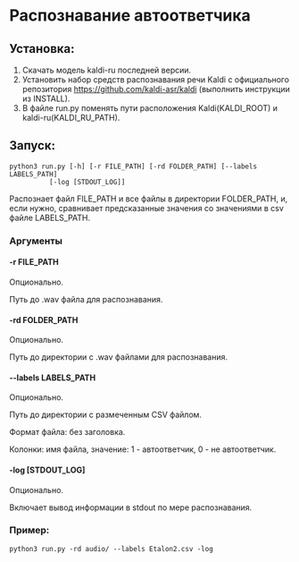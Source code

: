 # Распознавание автоответчика

## Установка:
1. Скачать модель kaldi-ru последней версии.
2. Установить набор средств распознавания речи Kaldi с официального репозитория https://github.com/kaldi-asr/kaldi (выполнить инструкции из INSTALL).
3. В файле run.py поменять пути расположения Kaldi(KALDI_ROOT) и kaldi-ru(KALDI_RU_PATH).

## Запуск: 

    python3 run.py [-h] [-r FILE_PATH] [-rd FOLDER_PATH] [--labels LABELS_PATH]
              [-log [STDOUT_LOG]]

Распознает файл FILE_PATH и все файлы в директории FOLDER_PATH, и, если нужно, сравнивает предсказанные значения 
со значениями в csv файле LABELS_PATH.

### Аргументы

#### -r FILE_PATH
Опционально.

Путь до .wav файла для распознавания.

#### -rd FOLDER_PATH
Опционально.

Путь до директории с .wav файлами для распознавания.

#### --labels LABELS_PATH
Опционально.

Путь до директории с размеченным CSV файлом.

Формат файла: без заголовка.

Колонки: имя файла, значение: 1 - автоответчик, 0 - не автоответчик.

#### -log [STDOUT_LOG]
Опционально.

Включает вывод информации в stdout по мере распознавания.

### Пример:

    python3 run.py -rd audio/ --labels Etalon2.csv -log
